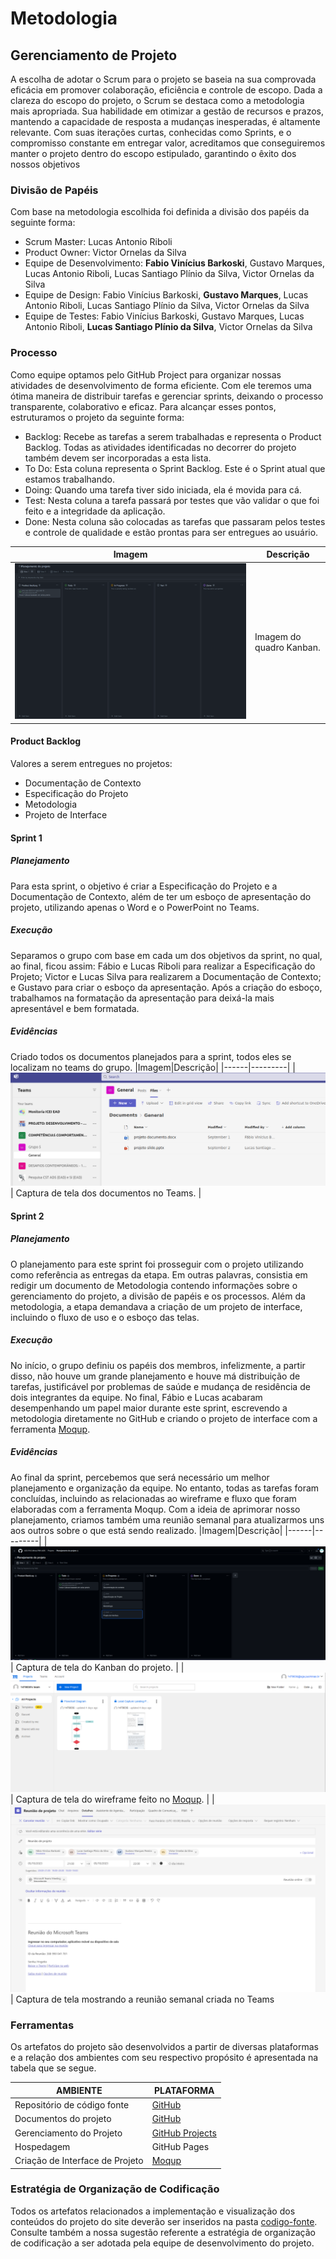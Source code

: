 
# Metodologia

## Gerenciamento de Projeto
A escolha de adotar o Scrum para o projeto se baseia na sua comprovada eficácia em promover colaboração, eficiência e controle de escopo. Dada a clareza do escopo do projeto, o Scrum se destaca como a metodologia mais apropriada. Sua habilidade em otimizar a gestão de recursos e prazos, mantendo a capacidade de resposta a mudanças inesperadas, é altamente relevante. Com suas iterações curtas, conhecidas como Sprints, e o compromisso constante em entregar valor, acreditamos que conseguiremos manter o projeto dentro do escopo estipulado, garantindo o êxito dos nossos objetivos

### Divisão de Papéis
Com base na metodologia escolhida foi definida a divisão dos papéis da seguinte forma:
- Scrum Master: Lucas Antonio Riboli
- Product Owner: Victor Ornelas da Silva
- Equipe de Desenvolvimento: **Fabio Vinícius Barkoski**, Gustavo Marques, Lucas Antonio Riboli, Lucas Santiago Plínio da Silva, Victor Ornelas da Silva
- Equipe de Design: Fabio Vinícius Barkoski, **Gustavo Marques**, Lucas Antonio Riboli, Lucas Santiago Plínio da Silva, Victor Ornelas da Silva
- Equipe de Testes: Fabio Vinícius Barkoski, Gustavo Marques, Lucas Antonio Riboli, **Lucas Santiago Plínio da Silva**, Victor Ornelas da Silva

### Processo
Como equipe optamos pelo GitHub Project para organizar nossas atividades de desenvolvimento de forma eficiente. Com ele teremos uma ótima maneira de distribuir tarefas e gerenciar sprints, deixando o processo transparente, colaborativo e eficaz. Para alcançar esses pontos, estruturamos o projeto da seguinte forma:

- Backlog: Recebe as tarefas a serem trabalhadas e representa o Product Backlog. Todas as atividades identificadas no decorrer do projeto também devem ser incorporadas a esta lista. 
- To Do: Esta coluna representa o Sprint Backlog. Este é o Sprint atual que estamos trabalhando.
- Doing: Quando uma tarefa tiver sido iniciada, ela é movida para cá.
- Test: Nesta coluna a tarefa passará por testes que vão validar o que foi feito e a integridade da aplicação.
- Done: Nesta coluna são colocadas as tarefas que passaram pelos testes e controle de qualidade e estão prontas para ser entregues ao usuário.

|Imagem|Descrição|
|------|---------|
| ![Alt text](img/kanban1.png)| Imagem do quadro Kanban.|

#### Product Backlog
Valores a serem entregues no projetos:
- Documentação de Contexto
- Especificação do Projeto
- Metodologia
- Projeto de Interface

#### Sprint 1
##### Planejamento
Para esta sprint, o objetivo é criar a Especificação do Projeto e a Documentação de Contexto, além de ter um esboço de apresentação do projeto, utilizando apenas o Word e o PowerPoint no Teams.
##### Execução
Separamos o grupo com base em cada um dos objetivos da sprint, no qual, ao final, ficou assim: Fábio e Lucas Riboli para realizar a Especificação do Projeto; Victor e Lucas Silva para realizarem a Documentação de Contexto; e Gustavo para criar o esboço da apresentação. Após a criação do esboço, trabalhamos na formatação da apresentação para deixá-la mais apresentável e bem formatada.
##### Evidências
Criado todos os documentos planejados para a sprint, todos eles se localizam no teams do grupo.
|Imagem|Descrição|
|------|---------|
|![Captura de tela dos documentos no teams](img/documentos-teams.png)| Captura de tela dos documentos no Teams. |

#### Sprint 2
##### Planejamento
O planejamento para este sprint foi prosseguir com o projeto utilizando como referência as entregas da etapa. Em outras palavras, consistia em redigir um documento de Metodologia contendo informações sobre o gerenciamento do projeto, a divisão de papéis e os processos. Além da metodologia, a etapa demandava a criação de um projeto de interface, incluindo o fluxo de uso e o esboço das telas.

##### Execução
No início, o grupo definiu os papéis dos membros, infelizmente, a partir disso, não houve um grande planejamento e houve má distribuição de tarefas, justificável por problemas de saúde e mudança de residência de dois integrantes da equipe. No final, Fábio e Lucas acabaram desempenhando um papel maior durante este sprint, escrevendo a metodologia diretamente no GitHub e criando o projeto de interface com a ferramenta [Moqup](https://moqups.com/). 

##### Evidências
Ao final da sprint, percebemos que será necessário um melhor planejamento e organização da equipe. No entanto, todas as tarefas foram concluídas, incluindo as relacionadas ao wireframe e fluxo que foram elaboradas com a ferramenta Moqup.
Com a ideia de aprimorar nosso planejamento, criamos também uma reunião semanal para atualizarmos uns aos outros sobre o que está sendo realizado.
|Imagem|Descrição|
|------|---------|
|![Kanban projeto](img/kanban2.png)| Captura de tela do Kanban do projeto. |
|![Moqup projetos](img/evidenciamoqups.png)| Captura de tela do wireframe feito no [Moqup](https://moqups.com/). |
|![Reuniao agendada semanalmente](img/reuniaoTeamsSemanal.png) | Captura de tela mostrando a reunião semanal criada no Teams
  
### Ferramentas
Os artefatos do projeto são desenvolvidos a partir de diversas plataformas e a relação dos ambientes com seu respectivo propósito é apresentada na tabela que se segue.

| AMBIENTE                            | PLATAFORMA                         |
|-------------------------------------|------------------------------------|
| Repositório de código fonte         | [GitHub](https://github.com/ICEI-PUC-Minas-PMV-ADS/pmv-ads-2023-2-e1-proj-web-t6-calculadorarescisao/tree/main/codigo-fonte) |
| Documentos do projeto               | [GitHub](https://github.com/ICEI-PUC-Minas-PMV-ADS/pmv-ads-2023-2-e1-proj-web-t6-calculadorarescisao/tree/main/documentos) |
| Gerenciamento do Projeto            | [GitHub Projects](https://github.com/orgs/ICEI-PUC-Minas-PMV-ADS/projects/618) |
| Hospedagem                          | GitHub Pages |
|Criação de Interface de Projeto|[Moqup](https://moqups.com/)|


### Estratégia de Organização de Codificação 

Todos os artefatos relacionados a implementação e visualização dos conteúdos do projeto do site deverão ser inseridos na pasta [codigo-fonte](http://https://github.com/ICEI-PUC-Minas-PMV-ADS/WebApplicationProject-Template-v2/tree/main/codigo-fonte). Consulte também a nossa sugestão referente a estratégia de organização de codificação a ser adotada pela equipe de desenvolvimento do projeto.
